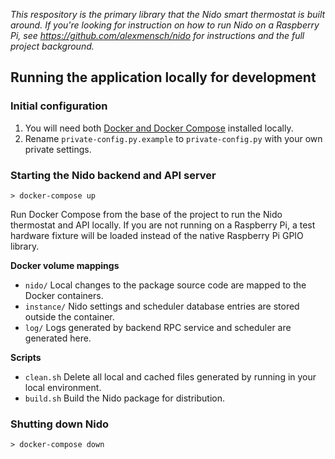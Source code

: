 *This respository is the primary library that the Nido smart thermostat is built around. If you're looking for instruction on how to run Nido on a Raspberry Pi, see <https://github.com/alexmensch/nido> for instructions and the full project background.*

## Running the application locally for development
### Initial configuration
1. You will need both [Docker and Docker Compose](https://www.docker.com/get-started) installed locally.
2. Rename `private-config.py.example` to `private-config.py` with your own private settings.

### Starting the Nido backend and API server
`> docker-compose up`

Run Docker Compose from the base of the project to run the Nido thermostat and API locally. If you are not running on a Raspberry Pi, a test hardware fixture will be loaded instead of the native Raspberry Pi GPIO library.

**Docker volume mappings**

- `nido/` Local changes to the package source code are mapped to the Docker containers.
- `instance/` Nido settings and scheduler database entries are stored outside the container.
- `log/` Logs generated by backend RPC service and scheduler are generated here.

**Scripts**

- `clean.sh` Delete all local and cached files generated by running in your local environment.
- `build.sh` Build the Nido package for distribution.

### Shutting down Nido
`> docker-compose down`
